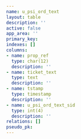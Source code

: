 ```yaml
---
name: u_psi_ord_text
layout: table
description: ''
active: false
app_area: ''
primary_key: 
indexes: []
columns:
- name: prop_ref
  type: char(12)
  description: ''
- name: ticket_text
  type: text
  description: ''
- name: tstamp
  type: timestamp
  description: ''
- name: u_psi_ord_text_sid
  type: int(4)
  description: ''
relations: []
pseudo_pk: 
---
```


